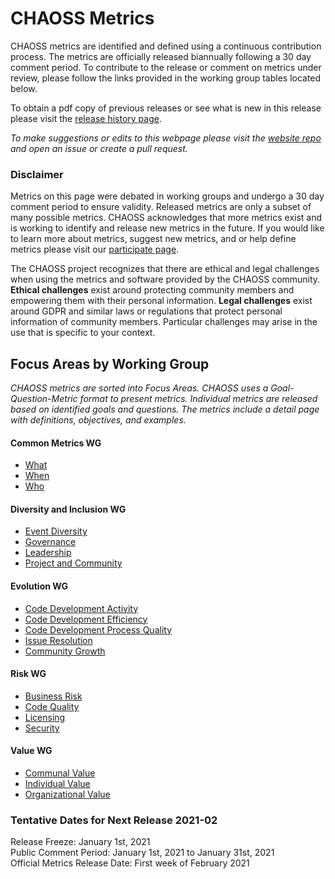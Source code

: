 # CHAOSS Metrics

CHAOSS metrics are identified and defined using a continuous contribution process. The metrics are officially released biannually following a 30 day comment period. To contribute to the release or comment on metrics under review, please follow the links provided in the working group tables located below.  

To obtain a pdf copy of previous releases or see what is new in this release please visit the [release history page](https://chaoss.community/release-history/).  

_To make suggestions or edits to this webpage please visit the [website repo](https://github.com/chaoss/website) and open an issue or create a pull request._  

### Disclaimer

Metrics on this page were debated in working groups and undergo a 30 day comment period to ensure validity. Released metrics are only a subset of many possible metrics. CHAOSS acknowledges that more metrics exist and is working to identify and release new metrics in the future. If you would like to learn more about metrics, suggest new metrics, and or help define metrics please visit our [participate page](https://chaoss.community/participate/).   

The CHAOSS project recognizes that there are ethical and legal challenges when using the metrics and software provided by the CHAOSS community. **Ethical challenges** exist around protecting community members and empowering them with their personal information. **Legal challenges** exist around GDPR and similar laws or regulations that protect personal information of community members. Particular challenges may arise in the use that is specific to your context.

## Focus Areas by Working Group  

 *CHAOSS metrics are sorted into Focus Areas. CHAOSS uses a Goal-Question-Metric format to present metrics. Individual metrics are released based on identified goals and questions. The metrics include a detail page with definitions, objectives, and examples.*  

#### Common Metrics WG  
* [What](#user-content-focus-area---what)  
* [When](#user-content-focus-area---when)  
* [Who](#user-content-focus-area---who)  
#### Diversity and Inclusion WG  
* [Event Diversity](#user-content-focus-area---event-diversity)  
* [Governance](#user-content-focus-area---governance)  
* [Leadership](#user-content-focus-area---leadership)  
* [Project and Community](#user-content-focus-area---project-and-community)
#### Evolution WG  
* [Code Development Activity](#user-content-focus-area---code-development-activity)  
* [Code Development Efficiency](#user-content-focus-area---code-development-efficiency)  
* [Code Development Process Quality](#user-content-focus-area---code-development-process-quality)  
* [Issue Resolution](#user-content-focus-area---issue-resolution)  
* [Community Growth](#user-content-focus-area---community-growth)  
#### Risk WG  
* [Business Risk](#user-content-focus-area---business-risk)  
* [Code Quality](#user-content-focus-area---code-quality)  
* [Licensing](#user-content-focus-area---licensing)  
* [Security](#user-content-focus-area---security)  
#### Value WG  
* [Communal Value](#user-content-focus-area---communal-value)  
* [Individual Value](#user-content-focus-area---individual-value)  
* [Organizational Value](#user-content-focus-area---organizational-value)  


### Tentative Dates for Next Release 2021-02
Release Freeze: January 1st, 2021    
Public Comment Period: January 1st, 2021 to January 31st, 2021  
Official Metrics Release Date: First week of February 2021  
